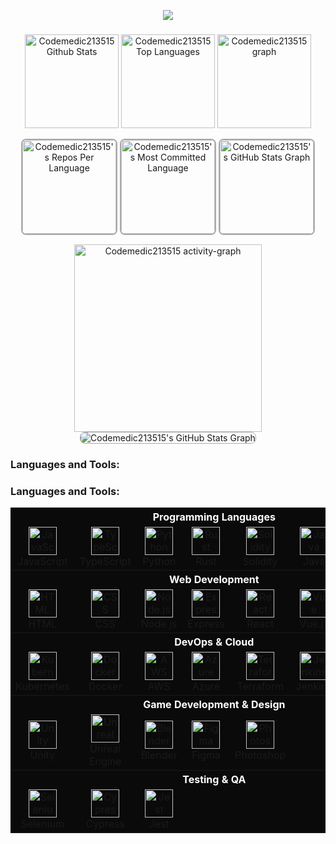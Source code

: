<p align="center">
  <a href="https://github.com/codemedic213515">
    <img src="https://readme-typing-svg.herokuapp.com?font=Fira+Code&weight=700&size=45&duration=2000&pause=1000&color=AAAAAA&center=true&vCenter=true&random=false&width=1200&height=100&lines=Full+-+Stack+Developer;Blockchain+%26+Web3+Specialist;AI+Solutions+Architect;Innovating+Healthcare+with+Technology;Web+/+Logo+Designer">
  </a>
</p>

###

<div align="center">
  <img src="https://amateur0911.vercel.app/api?username=codemedic213515&include_all_commits=true&count_private=true&show_icons=true&line_height=30&theme=nightowl" height="150" alt="Codemedic213515 Github Stats">
  <img src="https://amateur0911.vercel.app/api/top-langs/?username=codemedic213515&layout=compact&show_icons=true&line_height=30&theme=nightowl" height="150" alt="Codemedic213515 Top Languages"/>

  <img src="https://github-profile-trophy.vercel.app?username=codemedic213515&column=9&row=2&margin-w=15&padding=10&show_icons=true&line_height=30&theme=algolia" height="150" alt="Codemedic213515 graph"  />
 <div>
   
  <img 
  src="https://amateur0913.vercel.app/api/cards/repos-per-language?username=codemedic213515&theme=nightowl&include_all_commits=true&show_icons=true&line_height=30&count_private=true" 
  height="150" 
  alt="Codemedic213515's Repos Per Language" 
  style="border: 2px solid #AAAAAA; border-radius: 8px;"
  />
  <img 
  src="https://amateur0913.vercel.app/api/cards/most-commit-language?username=codemedic213515&theme=nightowl&show_icons=true&line_height=30&include_all_commits=true&count_private=true" 
  height="150" 
  alt="Codemedic213515's Most Committed Language" 
  style="border: 2px solid #AAAAAA; border-radius: 8px;"
  />
  <img src="https://amateur0913.vercel.app/api/cards/productive-time?username=codemedic213515&theme=nightowl&show_icons=true&line_height=30&include_all_commits=true&count_private=true&utcOffset=9" height="150" alt="Codemedic213515's GitHub Stats Graph" 
  style="border: 2px solid #AAAAAA; border-radius: 8px;"/>
 </div>

  <img src="https://github-readme-activity-graph.vercel.app/graph?username=codemedic213515&show_icons=true&line_height=30&include_all_commits=true&count_private=true&radius=8&theme=nightowl" height="300" alt="Codemedic213515 activity-graph" />

  <img src="https://amateur0913.vercel.app/api/cards/profile-details?username=codemedic213515&theme=nightowl&show_icons=true&line_height=30&include_all_commits=true&count_private=true"  alt="Codemedic213515's GitHub Stats Graph" style="border: 1px solid #AAAAAA; border-radius: 8px;"/>

</div>

###

<h3 align="left">Languages and Tools:</h3>
<p align="center">
<h3 align="left">Languages and Tools:</h3>
<p align="center">
<table align="center" style="background-color:#0A0A0A;">
  
  <!-- Programming Languages -->
  <tr><th colspan="8" align="center" style="color:white;">Programming Languages</th></tr>
  <tr>
    <td align="center" width="90"><img src="https://skillicons.dev/icons?i=js" width="45" height="45" alt="JavaScript" /><br>JavaScript</td>
    <td align="center" width="90"><img src="https://skillicons.dev/icons?i=typescript" width="45" height="45" alt="TypeScript" /><br>TypeScript</td>
    <td align="center" width="90"><img src="https://skillicons.dev/icons?i=python" width="45" height="45" alt="Python" /><br>Python</td>
    <td align="center" width="90"><img src="https://skillicons.dev/icons?i=rust" width="45" height="45" alt="Rust" /><br>Rust</td>
    <td align="center" width="90"><img src="https://skillicons.dev/icons?i=solidity" width="45" height="45" alt="Solidity" /><br>Solidity</td>
    <td align="center" width="90"><img src="https://skillicons.dev/icons?i=java" width="45" height="45" alt="Java" /><br>Java</td>
    <td align="center" width="90"><img src="https://skillicons.dev/icons?i=cpp" width="45" height="45" alt="C++" /><br>C++</td>
    <td align="center" width="90"><img src="https://skillicons.dev/icons?i=csharp" width="45" height="45" alt="C#" /><br>C#</td>
  </tr>
  
  <!-- Web Development -->
  <tr><th colspan="8" align="center" style="color:white;">Web Development</th></tr>
  <tr>
    <td align="center" width="90"><img src="https://skillicons.dev/icons?i=html" width="45" height="45" alt="HTML" /><br>HTML</td>
    <td align="center" width="90"><img src="https://skillicons.dev/icons?i=css" width="45" height="45" alt="CSS" /><br>CSS</td>
    <td align="center" width="90"><img src="https://skillicons.dev/icons?i=nodejs" width="45" height="45" alt="Node.js" /><br>Node.js</td>
    <td align="center" width="90"><img src="https://skillicons.dev/icons?i=express" width="45" height="45" alt="Express" /><br>Express</td>
    <td align="center" width="90"><img src="https://skillicons.dev/icons?i=react" width="45" height="45" alt="React" /><br>React</td>
    <td align="center" width="90"><img src="https://skillicons.dev/icons?i=vue" width="45" height="45" alt="Vue" /><br>Vue.js</td>
    <td align="center" width="90"><img src="https://skillicons.dev/icons?i=nextjs" width="45" height="45" alt="Next.js" /><br>Next.js</td>
  </tr>
  
  <!-- DevOps & Cloud -->
  <tr><th colspan="8" align="center" style="color:white;">DevOps & Cloud</th></tr>
  <tr>
    <td align="center" width="90"><img src="https://skillicons.dev/icons?i=kubernetes" width="45" height="45" alt="Kubernetes" /><br>Kubernetes</td>
    <td align="center" width="90"><img src="https://skillicons.dev/icons?i=docker" width="45" height="45" alt="Docker" /><br>Docker</td>
    <td align="center" width="90"><img src="https://skillicons.dev/icons?i=aws" width="45" height="45" alt="AWS" /><br>AWS</td>
    <td align="center" width="90"><img src="https://skillicons.dev/icons?i=azure" width="45" height="45" alt="Azure" /><br>Azure</td>
    <td align="center" width="90"><img src="https://skillicons.dev/icons?i=terraform" width="45" height="45" alt="Terraform" /><br>Terraform</td>
    <td align="center" width="90"><img src="https://skillicons.dev/icons?i=jenkins" width="45" height="45" alt="Jenkins" /><br>Jenkins</td>
  </tr>
  
  <!-- Game Development & Design -->
  <tr><th colspan="8" align="center" style="color:white;">Game Development & Design</th></tr>
  <tr>
    <td align="center" width="90"><img src="https://skillicons.dev/icons?i=unity" width="45" height="45" alt="Unity" /><br>Unity</td>
    <td align="center" width="90"><img src="https://skillicons.dev/icons?i=unreal" width="45" height="45" alt="Unreal Engine" /><br>Unreal Engine</td>
    <td align="center" width="90"><img src="https://skillicons.dev/icons?i=blender" width="45" height="45" alt="Blender" /><br>Blender</td>
    <td align="center" width="90"><img src="https://skillicons.dev/icons?i=figma" width="45" height="45" alt="Figma" /><br>Figma</td>
    <td align="center" width="90"><img src="https://skillicons.dev/icons?i=photoshop" width="45" height="45" alt="Photoshop" /><br>Photoshop</td>
  </tr>
  
  <!-- Testing & QA -->
  <tr><th colspan="8" align="center" style="color:white;">Testing & QA</th></tr>
  <tr>
    <td align="center" width="90"><img src="https://skillicons.dev/icons?i=selenium" width="45" height="45" alt="Selenium" /><br>Selenium</td>
    <td align="center" width="90"><img src="https://skillicons.dev/icons?i=cypress" width="45" height="45" alt="Cypress" /><br>Cypress</td>
    <td align="center" width="90"><img src="https://skillicons.dev/icons?i=jest" width="45" height="45" alt="Jest" /><br>Jest</td>
  </tr>
</table>


</p>
